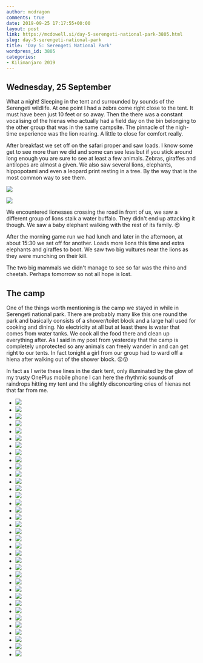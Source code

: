 ```yaml
---
author: mcdragon
comments: true
date: 2019-09-25 17:17:55+00:00
layout: post
link: https://mcdowell.si/day-5-serengeti-national-park-3805.html
slug: day-5-serengeti-national-park
title: 'Day 5: Serengeti National Park'
wordpress_id: 3805
categories:
- Kilimanjaro 2019
---
```





## Wednesday, 25 September







What a night! Sleeping in the tent and surrounded by sounds of the Serengeti wildlife. At one point I had a zebra come right close to the tent. It must have been just 10 feet or so away. Then the there was a constant vocalising of the hienas who actually had a field day on the bin belonging to the other group that was in the same campsite. The pinnacle of the nigh-time experience was the lion roaring. A little to close for comfort really.







After breakfast we set off on the safari proper and saw loads. I know some get to see more than we did and some can see less but if you stick around long enough you are sure to see at least a few animals. Zebras, giraffes and antilopes are almost a given. We also saw several lions, elephants, hippopotami and even a leopard print resting in a tree. By the way that is the most common way to see them. 





[![](https://mcdowell.si/wp-content/uploads/2019/09/IMG_20190925_104831.jpg)](https://mcdowell.si/wp-content/uploads/2019/09/IMG_20190925_104831.jpg)



[![](https://mcdowell.si/wp-content/uploads/2019/09/IMG_20190925_071205.jpg)](https://mcdowell.si/wp-content/uploads/2019/09/IMG_20190925_071205.jpg)





We encountered lionesses crossing the road in front of us, we saw a different group of lions stalk a water buffalo. They didn't end up attacking it though. We saw a baby elephant walking with the rest of its family. 😍







After the morning game run we had lunch and later in the afternoon, at about 15:30 we set off for another. Loads more lions this time and extra elephants and giraffes to boot. We saw two big vultures near the lions as they were munching on their kill.







The two big mammals we didn't manage to see so far was the rhino and cheetah. Perhaps tomorrow so not all hope is lost. 







## The camp







One of the things worth mentioning is the camp we stayed in while in Serengeti national park. There are probably many like this one round the park and basically consists of a shower/toilet block and a large hall used for cooking and dining. No electricity at all but at least there is water that comes from water tanks. We cook all the food there and clean up everything after. As I said in my post from yesterday that the camp is completely unprotected so any animals can freely wander in and can get right to our tents. In fact tonight a girl from our group had to ward off a hiena after walking out of the shower block. 😲😲







In fact as I write these lines in the dark tent, only illuminated by the glow of my trusty OnePlus mobile phone I can here the rhythmic sounds of raindrops hitting my tent and the slightly disconcerting cries of hienas not that far from me.







  * [![](https://mcdowell.si/wp-content/uploads/2019/10/2019-09-25-06.33.59.resized.jpg)](https://mcdowell.si/day-5-serengeti-national-park-3805.html/2019-09-25-06-33-59-resized)
  * [![](https://mcdowell.si/wp-content/uploads/2019/10/2019-09-25-07.08.00.resized.jpg)](https://mcdowell.si/day-5-serengeti-national-park-3805.html/2019-09-25-07-08-00-resized)
  * [![](https://mcdowell.si/wp-content/uploads/2019/10/2019-09-25-07.12.08.resized.jpg)](https://mcdowell.si/day-5-serengeti-national-park-3805.html/2019-09-25-07-12-08-resized)
  * [![](https://mcdowell.si/wp-content/uploads/2019/10/2019-09-25-10.48.02.resized.jpg)](https://mcdowell.si/day-5-serengeti-national-park-3805.html/2019-09-25-10-48-02-resized)
  * [![](https://mcdowell.si/wp-content/uploads/2019/10/2019-09-25-10.48.05.resized.jpg)](https://mcdowell.si/day-5-serengeti-national-park-3805.html/2019-09-25-10-48-05-resized)
  * [![](https://mcdowell.si/wp-content/uploads/2019/10/2019-09-25-10.48.29.resized.jpg)](https://mcdowell.si/day-5-serengeti-national-park-3805.html/2019-09-25-10-48-29-resized)
  * [![](https://mcdowell.si/wp-content/uploads/2019/10/2019-09-25-13.46.05.resized.jpg)](https://mcdowell.si/day-5-serengeti-national-park-3805.html/2019-09-25-13-46-05-resized)
  * [![](https://mcdowell.si/wp-content/uploads/2019/10/IMG_3053.resized.jpg)](https://mcdowell.si/day-5-serengeti-national-park-3805.html/img_3053-resized)
  * [![](https://mcdowell.si/wp-content/uploads/2019/10/IMG_3055.resized.jpg)](https://mcdowell.si/day-5-serengeti-national-park-3805.html/img_3055-resized)
  * [![](https://mcdowell.si/wp-content/uploads/2019/10/IMG_3064.resized.jpg)](https://mcdowell.si/day-5-serengeti-national-park-3805.html/img_3064-resized)
  * [![](https://mcdowell.si/wp-content/uploads/2019/10/IMG_3071.resized.jpg)](https://mcdowell.si/day-5-serengeti-national-park-3805.html/img_3071-resized)
  * [![](https://mcdowell.si/wp-content/uploads/2019/10/IMG_3075.resized.jpg)](https://mcdowell.si/day-5-serengeti-national-park-3805.html/img_3075-resized)
  * [![](https://mcdowell.si/wp-content/uploads/2019/10/IMG_3076.resized.jpg)](https://mcdowell.si/day-5-serengeti-national-park-3805.html/img_3076-resized)
  * [![](https://mcdowell.si/wp-content/uploads/2019/10/IMG_3077.resized.jpg)](https://mcdowell.si/day-5-serengeti-national-park-3805.html/img_3077-resized)
  * [![](https://mcdowell.si/wp-content/uploads/2019/10/IMG_3079.resized.jpg)](https://mcdowell.si/day-5-serengeti-national-park-3805.html/img_3079-resized)
  * [![](https://mcdowell.si/wp-content/uploads/2019/10/IMG_3082.resized.jpg)](https://mcdowell.si/day-5-serengeti-national-park-3805.html/img_3082-resized)
  * [![](https://mcdowell.si/wp-content/uploads/2019/10/IMG_3095.resized.jpg)](https://mcdowell.si/day-5-serengeti-national-park-3805.html/img_3095-resized)
  * [![](https://mcdowell.si/wp-content/uploads/2019/10/IMG_3112.resized.jpg)](https://mcdowell.si/day-5-serengeti-national-park-3805.html/img_3112-resized)
  * [![](https://mcdowell.si/wp-content/uploads/2019/10/IMG_3122.resized.jpg)](https://mcdowell.si/day-5-serengeti-national-park-3805.html/img_3122-resized)
  * [![](https://mcdowell.si/wp-content/uploads/2019/10/IMG_3126.resized.jpg)](https://mcdowell.si/day-5-serengeti-national-park-3805.html/img_3126-resized)
  * [![](https://mcdowell.si/wp-content/uploads/2019/10/IMG_3127.resized.jpg)](https://mcdowell.si/day-5-serengeti-national-park-3805.html/img_3127-resized)
  * [![](https://mcdowell.si/wp-content/uploads/2019/10/IMG_3130.resized.jpg)](https://mcdowell.si/day-5-serengeti-national-park-3805.html/img_3130-resized)
  * [![](https://mcdowell.si/wp-content/uploads/2019/10/IMG_3131.resized.jpg)](https://mcdowell.si/day-5-serengeti-national-park-3805.html/img_3131-resized)
  * [![](https://mcdowell.si/wp-content/uploads/2019/10/IMG_3133.resized.jpg)](https://mcdowell.si/day-5-serengeti-national-park-3805.html/img_3133-resized)
  * [![](https://mcdowell.si/wp-content/uploads/2019/10/IMG_3134.resized.jpg)](https://mcdowell.si/day-5-serengeti-national-park-3805.html/img_3134-resized)
  * [![](https://mcdowell.si/wp-content/uploads/2019/10/IMG_3136.resized.jpg)](https://mcdowell.si/day-5-serengeti-national-park-3805.html/img_3136-resized)
  * [![](https://mcdowell.si/wp-content/uploads/2019/10/IMG_3139.resized.jpg)](https://mcdowell.si/day-5-serengeti-national-park-3805.html/img_3139-resized)
  * [![](https://mcdowell.si/wp-content/uploads/2019/10/IMG_3142.resized.jpg)](https://mcdowell.si/day-5-serengeti-national-park-3805.html/img_3142-resized)
  * [![](https://mcdowell.si/wp-content/uploads/2019/10/IMG_3143.resized.jpg)](https://mcdowell.si/day-5-serengeti-national-park-3805.html/img_3143-resized)
  * [![](https://mcdowell.si/wp-content/uploads/2019/10/IMG_3155.resized.jpg)](https://mcdowell.si/day-5-serengeti-national-park-3805.html/img_3155-resized)
  * [![](https://mcdowell.si/wp-content/uploads/2019/10/IMG_3156.resized.jpg)](https://mcdowell.si/day-5-serengeti-national-park-3805.html/img_3156-resized)
  * [![](https://mcdowell.si/wp-content/uploads/2019/10/IMG_3170.resized.jpg)](https://mcdowell.si/day-5-serengeti-national-park-3805.html/img_3170-resized)
  * [![](https://mcdowell.si/wp-content/uploads/2019/10/IMG_3242.resized.jpg)](https://mcdowell.si/day-5-serengeti-national-park-3805.html/img_3242-resized)
  * [![](https://mcdowell.si/wp-content/uploads/2019/10/IMG_3251.resized.jpg)](https://mcdowell.si/day-5-serengeti-national-park-3805.html/img_3251-resized)
  * [![](https://mcdowell.si/wp-content/uploads/2019/10/IMG_3253.resized.jpg)](https://mcdowell.si/day-5-serengeti-national-park-3805.html/img_3253-resized)
  * [![](https://mcdowell.si/wp-content/uploads/2019/10/IMG_3258.resized.jpg)](https://mcdowell.si/day-5-serengeti-national-park-3805.html/img_3258-resized)



